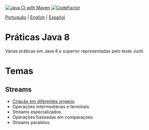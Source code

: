 [![Java CI with Maven](https://github.com/lucas-gio/pruebasJava8/actions/workflows/maven.yml/badge.svg)](https://github.com/lucas-gio/pruebasJava8/actions/workflows/maven.yml)
[![CodeFactor](https://www.codefactor.io/repository/github/lucas-gio/pruebasjava8/badge)](https://www.codefactor.io/repository/github/lucas-gio/pruebasjava8)

<p align="left">
  <a href="#">Português</a> |
   <a href="https://github.com/lucas-gio/pruebasJava8/tree/main/lang/en/README.md">English</a> |
  <a href="https://github.com/lucas-gio/pruebasJava8/">Español</a> 
</p>

# Práticas Java 8
Várias práticas em Java 8 e superior representadas pelo teste Junit.

# Temas
## Streams
* [Criação em diferentes origens](../main/src/test/java/practica/StreamCreationTest.java).
* Operações intermediárias e terminais.
* Streams especializados.
* Operações baseadas em comparaçoes.
* Streams paralelos.
